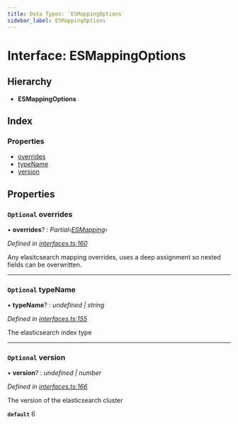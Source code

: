 ```yaml
---
title: Data Types: `ESMappingOptions`
sidebar_label: ESMappingOptions
---
```


# Interface: ESMappingOptions

## Hierarchy

* **ESMappingOptions**

## Index

### Properties

* [overrides](esmappingoptions.md#optional-overrides)
* [typeName](esmappingoptions.md#optional-typename)
* [version](esmappingoptions.md#optional-version)

## Properties

### `Optional` overrides

• **overrides**? : *Partial‹[ESMapping](esmapping.md)›*

*Defined in [interfaces.ts:160](https://github.com/terascope/teraslice/blob/d8feecc03/packages/data-types/src/interfaces.ts#L160)*

Any elasitcsearch mapping overrides,
uses a deep assignment so nested fields can be overwritten.

___

### `Optional` typeName

• **typeName**? : *undefined | string*

*Defined in [interfaces.ts:155](https://github.com/terascope/teraslice/blob/d8feecc03/packages/data-types/src/interfaces.ts#L155)*

The elasticsearch index type

___

### `Optional` version

• **version**? : *undefined | number*

*Defined in [interfaces.ts:166](https://github.com/terascope/teraslice/blob/d8feecc03/packages/data-types/src/interfaces.ts#L166)*

The version of the elasticsearch cluster

**`default`** 6
